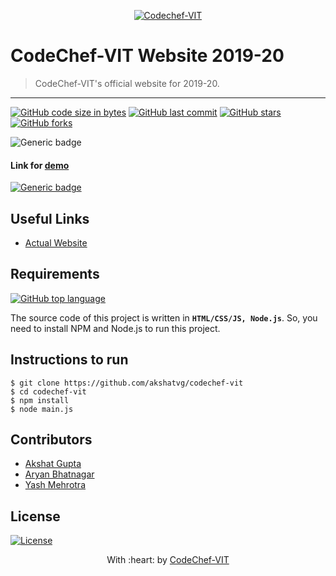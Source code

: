 <p align="center"><a href="https://www.codechefvit.com" target="_blank"><img src="https://s3.amazonaws.com/codechef_shared/sites/all/themes/abessive/logo-3.png" title="CodeChef-VIT" alt="Codechef-VIT"></a>
</p>

# CodeChef-VIT Website 2019-20

> <Subtitle>
> CodeChef-VIT's official website for 2019-20.

---
[![GitHub code size in bytes](https://img.shields.io/github/languages/code-size/akshatvg/codechef-vit?logo=github&style=social)](https://github.com/akshatvg/) [![GitHub last commit](https://img.shields.io/github/last-commit/akshatvg/codechef-vit?style=social&logo=git)](https://github.com/akshatvg/) [![GitHub stars](https://img.shields.io/github/stars/akshatvg/codechef-vit?style=social)](https://github.com/akshatvg/codechef-vit/stargazers) [![GitHub forks](https://img.shields.io/github/forks/akshatvg/codechef-vit?style=social&logo=git)](https://github.com/akshatvg/codechef-vit/network)



![Generic badge](https://img.shields.io/badge/CodeChef-VIT-orange) 

#### Link for [demo](https://codechefvit19.akshatvg.com) 
[![Generic badge](https://img.shields.io/badge/view-demo-orange)](https://codechefvit19.akshatvg.com)

## Useful Links

- [Actual Website](https://www.codechefvit.com)

## Requirements

[![GitHub top language](https://img.shields.io/github/languages/top/akshatvg/codechef-vit?logo=css&style=social)](https://github.com/akshatvg/)

The source code of this project is written in **`HTML/CSS/JS, Node.js`**. So, you need to install NPM and Node.js to run this project.

## Instructions to run
```
$ git clone https://github.com/akshatvg/codechef-vit
$ cd codechef-vit
$ npm install
$ node main.js
```

## Contributors
- <a href="https://github.com/akshatvg">Akshat Gupta</a>
- <a href="https://github.com/Aryan1299">Aryan Bhatnagar</a>
- <a href="https://github.com/YashMeh">Yash Mehrotra</a>

## License

[![License](http://img.shields.io/:license-mit-blue.svg?style=flat-square)](http://badges.mit-license.org)

<p align="center">
	With :heart: by <a href="https://www.codechefvit.com" target="_blank">CodeChef-VIT</a>
</p>
